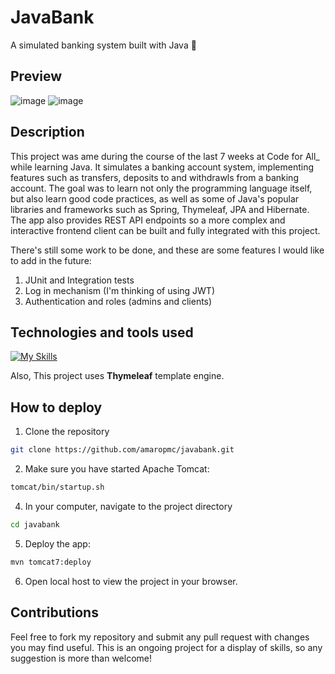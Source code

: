 # JavaBank

A simulated banking system built with Java 💸

## Preview
![image](https://github.com/user-attachments/assets/92df1044-8b02-4b3f-bd04-e7e5b10e450a)
![image](https://github.com/user-attachments/assets/decd62a6-047b-4f02-8dc6-af3334799985)


## Description
This project was ame during the course of the last 7 weeks at Code for All_ while learning Java. It simulates a banking account system, implementing features such as transfers, deposits to and withdrawls from a banking account.
The goal was to learn not only the programming language itself, but also learn good code practices, as well as some of Java's popular libraries and frameworks such as Spring, Thymeleaf, JPA and Hibernate.
The app also provides REST API endpoints so a more complex and interactive frontend client can be built and fully integrated with this project.

There's still some work to be done, and these are some features I would like to add in the future:
<ol>
  <li>JUnit and Integration tests</li>
  <li>Log in mechanism (I'm thinking of using JWT)</li>
  <li>Authentication and roles (admins and clients)</li>
</ol>

## Technologies and tools used
[![My Skills](https://skillicons.dev/icons?i=java,spring,hibernate,maven,postgres,postman,html,css&theme=light)](https://skillicons.dev)

Also,
This project uses **Thymeleaf** template engine.

## How to deploy
1. Clone the repository
```bash
git clone https://github.com/amaropmc/javabank.git
```

2. Make sure you have started Apache Tomcat:
```bash
tomcat/bin/startup.sh
```

4.  In your computer, navigate to the project directory
```bash
cd javabank
```

5. Deploy the app:
```bash
mvn tomcat7:deploy
```

6. Open local host to view the project in your browser.


## Contributions
Feel free to fork my repository and submit any pull request with changes you may find useful.
This is an ongoing project for a display of skills, so any suggestion is more than welcome!
